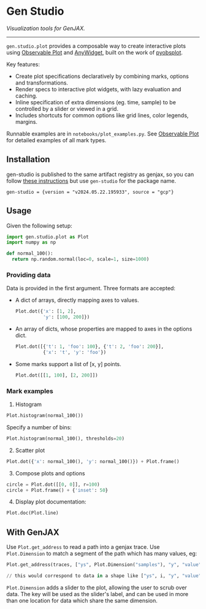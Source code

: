 # Gen Studio 
_Visualization tools for GenJAX._

-----

`gen.studio.plot` provides a composable way to create interactive plots using [Observable Plot](https://observablehq.com/plot/)
and [AnyWidget](https://github.com/manzt/anywidget), built on the work of [pyobsplot](https://github.com/juba/pyobsplot).

Key features:

- Create plot specifications declaratively by combining marks, options and transformations.
- Render specs to interactive plot widgets, with lazy evaluation and caching.
- Inline specification of extra dimensions (eg. time, sample) to be controlled by a slider or viewed in a grid.
- Includes shortcuts for common options like grid lines, color legends, margins.

Runnable examples are in `notebooks/plot_examples.py`. See [Observable Plot](https://observablehq.com/plot/) for detailed examples of all mark types.

## Installation 

gen-studio is published to the same artifact registry as genjax, so you can follow [these instructions](https://github.com/probcomp/genjax?tab=readme-ov-file#quickstart) but use `gen-studio` for the package name.

```
gen-studio = {version = "v2024.05.22.195933", source = "gcp"}
```


## Usage


Given the following setup:

```py 
import gen.studio.plot as Plot
import numpy as np

def normal_100():
  return np.random.normal(loc=0, scale=1, size=1000)
```

### Providing data

Data is provided in the first argument. Three formats are accepted:
- A dict of arrays, directly mapping axes to values.
  ```py 
  Plot.dot({'x': [1, 2], 
            'y': [100, 200]})
  ```
- An array of dicts, whose properties are mapped to axes in the options dict.
  ```py
  Plot.dot([{'t': 1, 'foo': 100}, {'t': 2, 'foo': 200}], 
            {'x': 't', 'y': 'foo'})
  ```
- Some marks support a list of [x, y] points.
  ```py
  Plot.dot([[1, 100], [2, 200]])
  ```  

### Mark examples

1. Histogram

```py
Plot.histogram(normal_100())
```
Specify a number of bins:
```py
Plot.histogram(normal_100(), thresholds=20)
```
2. Scatter plot 

```py
Plot.dot({'x': normal_100(), 'y': normal_100()}) + Plot.frame()
```

3. Compose plots and options

```py 
circle = Plot.dot([[0, 0]], r=100)
circle + Plot.frame() + {'inset': 50}
```

4. Display plot documentation:

```py 
Plot.doc(Plot.line)
```

## With GenJAX

Use `Plot.get_address` to read a path into a genjax trace. Use `Plot.Dimension` to match a segment of the path which has many values, eg:

```py
Plot.get_address(traces, ["ys", Plot.Dimension("samples"), "y", "value"])

// this would correspond to data in a shape like ["ys", i, "y", "value"]
```

`Plot.Dimension` adds a slider to the plot, allowing the user to scrub over data. The key will be used as the slider's label, and can be used in more than one location for data which share the same dimension.